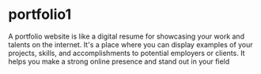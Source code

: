 # portfolio1
A portfolio website is like a digital resume for showcasing your work and talents on the internet. It's a place where you can display examples of your projects, skills, and accomplishments to potential employers or clients. It helps you make a strong online presence and stand out in your field
